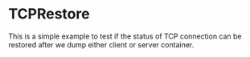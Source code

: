 # TCPRestore
This is a simple example to test if the status of TCP connection can be restored after we dump either client or server container.
